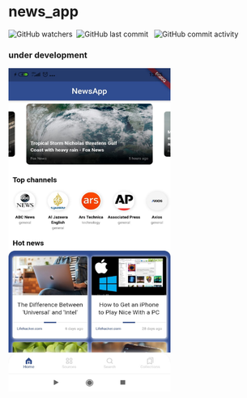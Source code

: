# news_app
![GitHub watchers](https://img.shields.io/github/watchers/Yoad-Duani/news_app_flutter?style=social)&nbsp; ![GitHub last commit](https://img.shields.io/github/last-commit/Yoad-Duani/news_app_flutter?style=flat-square) &nbsp; ![GitHub commit activity](https://img.shields.io/github/commit-activity/y/Yoad-Duani/news_app_flutter)

### under development

<!-- ![GitHub Logo](/images/displayForReadme.jpeg) -->
<img src="/assets/screenshots/screenshot.jpeg" width="320" height="640">
